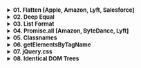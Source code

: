 <details >
 <summary style="font-size: small; font-weight: bold">01. Flatten [Apple, Amazon, Lyft, Salesforce]</summary>

###### 01

Question:
```js
// Single-level arrays are unaffected.
flatten([1, 2, 3]); // [1, 2, 3]

// Inner arrays are flattened into a single level.
flatten([1, [2, 3]]); // [1, 2, 3]
flatten([
  [1, 2],
  [3, 4],
]); // [1, 2, 3, 4]

// Flattens recursively.
flatten([1, [2, [3, [4, [5]]]]]); // [1, 2, 3, 4, 5]
```


<details >
 <summary style="font-size: medium; font-weight: bold">Solution</summary>

https://www.greatfrontend.com/questions/javascript/flatten

https://www.figma.com/board/whorUkUBWml2oad0gAJSy5/DSA-Summary?node-id=511-596&t=oq234ThQe08ssNUv-4
![img.png](img.png)
![img_1.png](img_1.png)
![img_2.png](img_2.png)


![img_3.png](img_3.png)

Since here we have Tree not graph that too not with any adjacency list, 
we need to use the above exact approach but take an idea from the same
<details >
 <summary style="font-size: small; font-weight: bold">Recursive(DFS)</summary>


My Solution - 1:

Using DFS
```js
export default function flatten(value) {
  let res = [];


  const flattenedChild = (arr) => {
    if(!arr)
      return;

    for(let a of arr){
      if(Array.isArray(a)){
        flattenedChild(a);
      }
      else{
        res.push(a);
      }
    }
  }

  flattenedChild(value);

  console.log("res : ", res);

  return res;
}
```


Solution-2:
```js
/**
 * @param {Array<*|Array>} value
 * @return {Array}
 */
export default function flatten(value) {
  return value.reduce(
    (acc, curr) => acc.concat(Array.isArray(curr) ? flatten(curr) : curr),
    [],
  );
}

```
</details>


<details >
 <summary style="font-size: small; font-weight: bold">Iterative</summary>

❌My BFS Solution:
<br>
This will yield wrong result 
```js
export default function flatten(value) {
  let queue = [...value];

  let res = [];

  while(queue.length > 0){
    let element = queue.shift();


    if(Array.isArray(element)){
        /**Using here spread operator is very important
         * as we might end-up in infinite loop
         */
      queue.push(...element);
      // queue = [...queue, ...element]
    }
    else{
      res.push(element);
    }

    console.log("queue : ", queue.length);
    console.log("element : ", element);
  }

  return res;
}
```
❌ `queue.push(element);`
<br>
The code will be running into an infinite loop because when an element is identified as an array, you are pushing the entire array (element) back onto the queue without flattening it. This causes the same array to be repeatedly processed, leading to an infinite loop.
<br>
✅ `queue.push(...element);`
<br>
Using here spread operator is very important as we might end-up in infinite loop


✅My Modified Solution:
```js
export default function flatten(value) {
  let queue = [...value];

  let res = [];

  while(queue.length > 0){
    let element = queue.shift();

    if(Array.isArray(element)){
        /**Here we are adding element at start of queue
         * instead of pushing it at the end
         */
      queue.unshift(...element);
    }
    else{
      res.push(element);
    }

    console.log("queue : ", queue.length);
    console.log("element : ", element);
  }

  return res;
}
```
</details>

</details>


</details>



<details >
 <summary style="font-size: small; font-weight: bold">02. Deep Equal</summary>

###### 02

<details >
 <summary style="font-size: small; font-weight: bold">Question</summary>

Implement a function `deepEqual` that performs a deep comparison between two values. It returns `true` if two input values are deemed equal, and returns `false` if not.

- You can assume there are only JSON-serializable values (numbers, strings, boolean, `null`, objects, arrays).
- There wouldn't be cyclic objects, i.e. objects with circular references.
```js
deepEqual('foo', 'foo'); // true
deepEqual({ id: 1 }, { id: 1 }); // true
deepEqual([1, 2, 3], [1, 2, 3]); // true
deepEqual([{ id: '1' }], [{ id: '2' }]); // false
```
</details>

<details >
 <summary style="font-size: small; font-weight: bold">Solution</summary>

<details >
 <summary style="font-size: small; font-weight: bold">`typeof()`</summary>

![img.png](img_4.png)

```javascript
typeof([])
// "object"

//Check if an object is an array
Array.isArray([])
```

Referred Article: https://developer.mozilla.org/en-US/docs/Web/JavaScript/Data_structures#bigint_type

</details>

My Solution:

**Note:** Read all comments very carefully, this problem looks simple, but because
so many edge case it might become tricky to understand.
```js
export default function deepEqual(valueA, valueB) {

  /**
   * This will cover all value comparison of below data type
   * 1. Undefined
   * 2. Boolean
   * 3. String
   * 4. Number
   * 
   * Also, this is the only condition that can return "true",
   * rest everything is trying to see for "false" case
   */
  if(valueA === valueB) 
      return true;

  if(typeof valueA !== typeof valueB)
    return false;

  /** 
   * In Object type check for below things because all of them
   * return "object" as their type 
   * 1. null
   * 2. Array
   * 3. Object
   */
  if(typeof valueA === 'object' && typeof valueB === 'object'){

    /**
     * One super important thing to note is that, since every
     * if statement is returning some value in every situation
     * hence we don't need else statement
     */

    if(valueA === null || valueB === null)
      return false;

    if(Array.isArray(valueA) && Array.isArray(valueB)){
      const lenA = valueA.length;
      const lenB = valueB.length

      if(lenA !== lenB)
        return false;

      for(let i = 0; i < lenA; i++){
        if(!deepEqual(valueA[i], valueB[i]))
          return false;
      }

      return true;
    }

    if(Array.isArray(valueA) || Array.isArray(valueB)){
      return false
    }

    const keysArrA = Object.keys(valueA);
    const keysArrB = Object.keys(valueB);

    const lenA = keysArrA.length;
    const lenB = keysArrB.length;

    if(lenA !== lenB)
      return false;

    for(let i = 0; i < lenA; i++){
      if(keysArrA[i] !== keysArrB[i])
        return false;

      if(!deepEqual(valueA[keysArrA[i]], valueB[keysArrB[i]]))
        return false;
    }

    return true;   
  }
}
```

For more solution and explaination on edge case refer:
https://www.greatfrontend.com/questions/javascript/deep-equal?list=one-week
</details>
</details>




<details >
 <summary style="font-size: small; font-weight: bold">03. List Format</summary>

###### 03

https://www.greatfrontend.com/questions/javascript/list-format?list=one-week
<details >
 <summary style="font-size: small; font-weight: bold">Question</summary>

![img_5.png](img_5.png)

```js
listFormat([]); // ''

listFormat(['Bob']); // 'Bob'
listFormat(['Bob', 'Alice']); // 'Bob and Alice'

listFormat(['Bob', 'Ben', 'Tim', 'Jane', 'John']);
// 'Bob, Ben, Tim, Jane and John'

listFormat(['Bob', 'Ben', 'Tim', 'Jane', 'John'], {
  length: 3,
}); // 'Bob, Ben, Tim and 2 others'

listFormat(['Bob', 'Ben', 'Tim', 'Jane', 'John'], {
  length: 4,
}); // 'Bob, Ben, Tim, Jane and 1 other'

listFormat(['Bob', 'Ben', 'Tim', 'Jane', 'John'], {
  length: 3,
  sorted: true,
}); // 'Ben, Bob, Jane and 2 others'

listFormat(['Bob', 'Ben', 'Tim', 'Jane', 'John', 'Bob'], {
  length: 3,
  unique: true,
}); // 'Bob, Ben, Tim and 2 others'

listFormat(['Bob', 'Ben', 'Tim', 'Jane', 'John'], {
  length: 3,
  unique: true,
}); // 'Bob, Ben, Tim and 2 others'

listFormat(['Bob', 'Ben', '', '', 'John']); // 'Bob, Ben and John'

```
</details>

<details >
 <summary style="font-size: small; font-weight: bold">Solution</summary>

```js
export default function listFormat(items, options) {
  let res = " and ";
  let remainCount = 0;

  // for(let i = 0; i < modifiedItems.length; i++){
  //   if(modifiedItems[i].length === 0){
  //     modifiedItems.splice(i,1);
  //     i--;
  //   }
  // }

  /* Remove falsey value such as '' */
  let modifiedItems = items.filter((item) => item);


  if(options?.unique){
    modifiedItems = Array.from(new Set(modifiedItems));
  }

  if(modifiedItems.length === 0)
    return '';

  if(modifiedItems.length === 1)
    return modifiedItems[0];

  if(options?.sorted){
    modifiedItems = [...modifiedItems.sort()];
  }

  

  if(options?.length && options?.length > 0  && modifiedItems.length > options?.length){
    remainCount = modifiedItems.length - options?.length;
  
    modifiedItems = [...modifiedItems.slice(0, options?.length)]
  }

  

  if(remainCount > 0){
    res += remainCount;
    res += remainCount > 1 ? " others" : " other"

    let initialPortion = "";
    const len = modifiedItems.length;
    for(let i = 0; i < len; i++){
      initialPortion += modifiedItems[i];
      initialPortion += i < len - 1 ? ', ' : '';
    }

    return initialPortion + res;
  }
  else{
    const lastItem = modifiedItems.pop();

    let initialPortion = "";
    const len = modifiedItems.length;
    for(let i = 0; i < len; i++){
      initialPortion += modifiedItems[i];
      initialPortion += i < len - 1 ? ', ' : '';
    }

    return initialPortion + res + lastItem;
  }
}
```
</details>
</details>





<details >
 <summary style="font-size: small; font-weight: bold">04. Promise.all [Amazon, ByteDance, Lyft]</summary>

###### 04

[1-important-concept -> 04-js-concept -> polyfills -> promise.all](../../1-important-concept/04-js-concept/polyfills/readme.md)
</details>




<details >
 <summary style="font-size: small; font-weight: bold">05. Classnames</summary>

###### 05

https://www.greatfrontend.com/questions/javascript/classnames?list=one-week
![img_6.png](img_6.png)


Solution: 1(Using forEach)
![img_7.png](img_7.png)
```js
/**
 * @param {...(any|Object|Array<any|Object|Array>)} args
 * @return {string}
 */
export default function classNames(...args) {
  let res = '';

  args.forEach((arg) => {
    if(!arg)
      return;

    if(Array.isArray(arg)){
      arg.forEach((element) => {
        res += res.length > 0 ? ` ${classNames(element)}`: classNames(element);
      })

      return;
    }

    if(typeof arg === 'object'){
      const arr = Object.entries(arg);

      for(let [key, value] of arr){
        if(value && key)
          res += res.length > 0 ? ` ${classNames(key)}`: classNames(key);
      }
      
      return;
    }

    res += res.length > 0 ? ` ${arg}`: arg;
  })

  return res;
}
```

Solution-2: (Using For of)
```js
/**
 * @param {...(any|Object|Array<any|Object|Array>)} args
 * @return {string}
 */
export default function classNames(...args) {
  let res = '';

  for(let arg of args){
    // It will cover all falsey value: null, undefined, 0, "", false
    if(!arg)
      continue;

    if(Array.isArray(arg)){
      arg.forEach((element) => {
        res += res.length > 0 ? ` ${classNames(element)}`: classNames(element);
      })

      continue;
    }

    if(typeof arg === 'object'){
      const arr = Object.entries(arg);

      for(let [key, value] of arr){
        if(value && key)
          res += res.length > 0 ? ` ${classNames(key)}`: classNames(key);
      }

      continue;
    }

    res += res.length > 0 ? ` ${arg}`: arg;
  }


  return res;
}
```

Here we can use an array to store our result and return by using `return res.join(' ');`
</details>




<details >
 <summary style="font-size: small; font-weight: bold">06. getElementsByTagName</summary>

###### 06

Question:
![img_8.png](img_8.png)
https://www.greatfrontend.com/questions/javascript/get-elements-by-tag-name?list=one-week

Solution:
```js
/**
 * @param {Element} el
 * @param {string} tagName
 * @return {Array<Element>}
 */
export default function getElementsByTagName(el, tagNameParam) {
  const elements = [];
  const tagName = tagNameParam.toUpperCase();

  const fillElement = (element) => {

    if(element.tagName === tagName)
      elements.push(element);
    
    for(let child of element.children)
      fillElement(child);
  }

  for(let child of el.children){
    fillElement(child);
  }

  return elements;
}
```
</details>




<details >
 <summary style="font-size: small; font-weight: bold">07. jQuery.css</summary>

###### 07

**Question:**
![img_9.png](img_9.png)
https://www.greatfrontend.com/questions/javascript/jquery-css?list=one-week

Solution:

❌❌❌**Below Solution don't work**

```js
/**
 * @param {string} selector
 * @return {{css: Function}}
 */
export default function $(selector) {

const element = document.querySelector(selector);

  return {
    css: function (property, value) {

    if(!element)
          return undefined;

    if(!value){
      if(property === undefined)
        return undefined;

      const val = element.style[property];
      return val === '' ? undefined : val;
    }

    if(property)
      element.style[property] = value;
    
      return this;
    }
  } 
}
```
This solution might look like working for most testcase but it throw error:
```html
Error name:    "TypeError"
Error message: "Cannot read properties of undefined (reading 'css')"
```
Test Case:
```js
import $ from './jquery-css';

describe('jQuery.css', () => {
  beforeEach(() => {
    document.body.innerHTML = '<button style="color: blue">Click me</button>';
  });

 test('no elements match the selector', () => {
      expect(() => {
        // @ts-ignore
        $('no-such-thing').css('color', 'red').css('fontSize', '12px');
      }).not.toThrow();
    });
});
```

**IMPORTANT:** Since here there is no element with `no-such-thing` selector in given html, so above code
will return `undefined` which will cause error because next chained function will 
try to call `css` function on `undefined` element. Therefore it is important to always 
return this in **`CHAINED Function`** calls


✅Below is correct solution
```js
/**
 * @param {string} selector
 * @return {{css: Function}}
 */
export default function $(selector) {

const element = document.querySelector(selector);

  return {
    css: function (property, value) {
    
    if(!value){
      if(property === undefined)
        return undefined;

      if(!element)
          return undefined;

      const val = element.style[property];
      return val === '' ? undefined : val;
    }

    if(element && property)
      element.style[property] = value;
    
      return this;
    }
  } 
}
```

Only when things are defined we are getting inside and doing operation
of returning property value or setting value of property
</details>





<details >
 <summary style="font-size: small; font-weight: bold">08. Identical DOM Trees</summary>

###### 08

**Question:**
https://www.greatfrontend.com/questions/javascript/identical-dom-trees
![img_10.png](img_10.png)


**1. My Solution:**

**Below are solution pass all testcases but there are scenarios where it might fail.
So check for second solution from GreatFrontend**

```js
export default function identicalDOMTrees(nodeAParam, nodeBParam) {

  const isIdentical = (nodeA, nodeB) => {
    
    if(nodeA.tagName !== nodeB.tagName)
      return false;
    
    if(nodeA.classList.value !== nodeB.classList.value)
      return false;
    
    if(nodeA.children.length !== nodeB.children.length)
      return false;
    
    /**
     * `innerText` also clear all testcase but
     * scenario where display is none, innerText will skip
     * that part and might yield wrong result if anything
     * different is there in both node
     */
    if(nodeA.textContent !== nodeB.textContent)
      return false;
    
    if(JSON.stringify(nodeA.style) !== JSON.stringify(nodeB.style))
      return false;
      
    if(JSON.stringify(nodeA.dataset) !== JSON.stringify(nodeB.dataset))
       return false;
     

    for(let i = 0; i < nodeA.children.length; i++){
      if(!isIdentical(nodeA.children[i], nodeB.children[i]))
        return false;
    }

    return true;
  }

  return isIdentical(nodeAParam, nodeBParam)
}
```

**2. GreatFrontend Solution:**

```js
/**
 * @param {Node} nodeA
 * @param {Node} nodeB
 * @return {boolean}
 */
export default function identicalDOMTrees(nodeA, nodeB) {
  if (nodeA.nodeType !== nodeB.nodeType) {
    return false;
  }

  if (nodeA.nodeType === Node.TEXT_NODE) {
    return nodeA.textContent === nodeB.textContent;
  }

  // We can assume it's an element node from here on.
  if (nodeA.tagName !== nodeB.tagName) {
    return false;
  }

  if (nodeA.childNodes.length !== nodeB.childNodes.length) {
    return false;
  }

  if (nodeA.attributes.length !== nodeB.attributes.length) {
    return false;
  }

  const hasSameAttributes = nodeA
    .getAttributeNames()
    .every(
      (attrName) =>
        nodeA.getAttribute(attrName) === nodeB.getAttribute(attrName),
    );

  if (!hasSameAttributes) {
    return false;
  }

  return Array.prototype.every.call(nodeA.childNodes, (childA, index) =>
    identicalDOMTrees(childA, nodeB.childNodes[index]),
  );
}
```

There are quite a bit of DOM-specific APIs you will have to use to implement such a function. And it is ok if you are not familiar with them. In practice, you usually do not need to write low-level DOM manipulation code anymore.

Here are the DOM APIs we have covered in this solution:

1. We use `nodeType` when checking the types of nodes. There is a similar API called `tagName` that only works for HTML elements, not for text nodes and comment nodes. Check out this tutorial if you want to learn more about their differences.
2. We use the `childNodes` property - as opposed to the `children` property - to get the list of children nodes. The reason is, again, `children` only returns elements while `childNodes` returns all nodes, including text nodes and comment nodes. Check out this MDN page if you want to learn more about their differences.
3. We "borrowed" the `every` method from `Array.prototype` via `Array.prototype.every.call(treeA.childNodes)` as opposed to just calling every on `childNodes`. This is because what `childNodes` returns is not a JavaScript array, rather an array-like data structure called `NodeList`, which doesn't come with all the array methods right out of box. Calling array methods such as every on it would throw an error. The other way to use array methods on a `NodeList` is to convert it to an array first via `Array.from.` i.e. `Array.from(treeA.childNodes).every(...)`.


**3. One-liner Solution**

```js
function identicalDOMTrees(treeA, treeB) {
  return treeA.isEqualNode(treeB);
}
```
</details>
